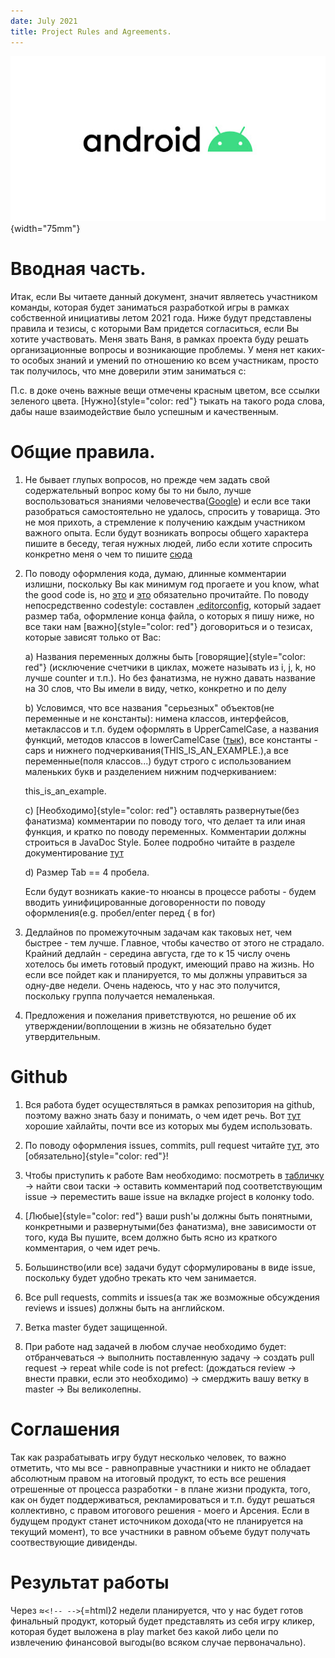 ```yaml
---
date: July 2021
title: Project Rules and Agreements.
---
```


![image](Pictures/android_logo.jpg){width="75mm"}

# Вводная часть.

Итак, если Вы читаете данный документ, значит являетесь участником
команды, которая будет заниматься разработкой игры в рамках собственной
инициативы летом 2021 года. Ниже будут представлены правила и тезисы, с
которыми Вам придется согласиться, если Вы хотите участвовать. Меня
звать Ваня, в рамках проекта буду решать организационные вопросы и
возникающие проблемы. У меня нет каких-то особых знаний и умений по
отношению ко всем участникам, просто так получилось, что мне доверили
этим заниматься с:

П.с. в доке очень важные вещи отмечены красным цветом, все ссылки
зеленого цвета. [Нужно]{style="color: red"} тыкать на такого рода слова,
дабы наше взаимодействие было успешным и качественным.

# Общие правила.

1.  Не бывает глупых вопросов, но прежде чем задать свой содержательный
    вопрос кому бы то ни было, лучше воспользоваться знаниями
    человечества([Google](https://google.com/)) и если все таки
    разобраться самостоятельно не удалось, спросить у товарища. Это не
    моя прихоть, а стремление к получению каждым участником важного
    опыта. Если будут возникать вопросы общего характера пишите в
    беседу, тегая нужных людей, либо если хотите спросить конкретно меня
    о чем то пишите [сюда](https://t.me/IvanBazalii)

2.  По поводу оформления кода, думаю, длинные комментарии излишни,
    поскольку Вы как минимум год прогаете и you know, what the good code
    is, но [это](http://neerc.ifmo.ru/teaching/disalgo/cppcodestyle.pdf)
    и [это](https://google.github.io/styleguide/) обязательно
    прочитайте. По поводу непосредственно codestyle: составлен
    [.editorconfig](https://github.com/Bazalii/School_Live_Simulator/blob/master/.editorconfig),
    который задает размер таба, оформление конца файла, о которых я пишу
    ниже, но все таки нам [важно]{style="color: red"} договориться и о
    тезисах, которые зависят только от Вас:

    a\) Названия переменных должны быть [говорящие]{style="color: red"}
    (исключение счетчики в циклах, можете называть из i, j, k, но лучше
    counter и т.п.). Но без фанатизма, не нужно давать название на 30
    слов, что Вы имели в виду, четко, конкретно и по делу

    b\) Условимся, что все названия \"серьезных\" объектов(не переменные
    и не константы): нимена классов, интерфейсов, метаклассов и т.п.
    будем оформлять в UpperCamelCase, а названия функций, методов
    классов в lowerCamelCase
    ([тык](https://ru.wikipedia.org/wiki/CamelCase)), все константы -
    caps и нижнего подчеркивания(THIS_IS_AN_EXAMPLE.),а все
    переменные(поля классов\...) будут строго с использованием маленьких
    букв и разделением нижним подчеркиванием:

    this_is_an_example.

    c\) [Необходимо]{style="color: red"} оставлять развернутые(без
    фанатизма) комментарии по поводу того, что делает та или иная
    функция, и кратко по поводу переменных. Комментарии должны строиться
    в JavaDoc Style. Более подробно читайте в разделе документирование
    [тут](https://github.com/Bazalii/School_Live_Simulator/blob/master/Documents/Project_formalization.pdf)

    d\) Размер Tab == 4 пробела.

    Если будут возникать какие-то нюансы в процессе работы - будем
    вводить уинифицированные договоренности по поводу оформления(e.g.
    пробел/enter перед { в for)

3.  Дедлайнов по промежуточным задачам как таковых нет, чем быстрее -
    тем лучше. Главное, чтобы качество от этого не страдало. Крайний
    дедлайн - середина августа, где то к 15 числу очень хотелось бы
    иметь готовый продукт, имеющий право на жизнь. Но если все пойдет
    как и планируется, то мы должны управиться за одну-две недели. Очень
    надеюсь, что у нас это получится, поскольку группа получается
    немаленькая.

4.  Предложения и пожелания приветствуются, но решение об их
    утверждении/воплощении в жизнь не обязательно будет утвердительным.

# Github

1.  Вся работа будет осуществляться в рамках репозитория на github,
    поэтому важно знать базу и понимать, о чем идет речь. Вот
    [тут](https://github.com/features/code-review/) хорошие хайлайты,
    почти все из которых мы будем использовать.

2.  По поводу оформления issues, commits, pull request читайте
    [тут](https://github.com/Bazalii/School_Live_Simulator/blob/master/Documents/Project_formalization.pdf),
    это [обязательно]{style="color: red"}!

3.  Чтобы приступить к работе Вам необходимо: посмотреть в
    [табличку](https://github.com/Bazalii/School_Live_Simulator/blob/master/Pictures/Task_distribution.JPG)
    $\rightarrow$ найти свои таски $\rightarrow$ оставить комментарий
    под соответствующим issue $\rightarrow$ переместить ваше issue на
    вкладке project в колонку todo.

4.  [Любые]{style="color: red"} ваши push'ы должны быть понятными,
    конкретными и развернутыми(без фанатизма), вне зависимости от того,
    куда Вы пушите, всем должно быть ясно из краткого комментария, о чем
    идет речь.

5.  Большинство(или все) задачи будут сформулированы в виде issue,
    поскольку будет удобно трекать кто чем занимается.

6.  Все pull requests, commits и issues(а так же возможные обсуждения
    reviews и issues) должны быть на английском.

7.  Ветка master будет защищенной.

8.  При работе над задачей в любом случае необходимо будет:
    отбранчеваться $\rightarrow$ выполнить поставленную задачу
    $\rightarrow$ создать pull request $\rightarrow$ repeat while code
    is not prefect: (дождаться review $\rightarrow$ внести правки, если
    это необходимо) $\rightarrow$ смерджить вашу ветку в master
    $\rightarrow$ Вы великолепны.

# Соглашения

Так как разрабатывать игру будут несколько человек, то важно отметить,
что мы все - равноправные участники и никто не обладает абсолютным
правом на итоговый продукт, то есть все решения отрешенные от процесса
разработки - в плане жизни продукта, того, как он будет поддерживаться,
рекламироваться и т.п. будут решаться коллективно, с правом итогового
решения - моего и Арсения. Если в будущем продукт станет источником
дохода(что не планируется на текущий момент), то все участники в равном
объеме будут получать соотвествующие дивиденды.

# Результат работы

Через $\approx$`<!-- -->`{=html}2 недели планируется, что у нас будет
готов финальный продукт, который будет представлять из себя игру кликер,
которая будет выложена в play market без какой либо цели по извлечению
финансовой выгоды(во всяком случае первоначально).
